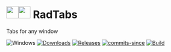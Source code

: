 <!-- ![Icon](RadTabsW.ico) RadTabs -->
# <img src="RadTabsW.ico#gh-dark-mode-only" width=32/><img src="RadTabsB.ico#gh-light-mode-only" width=32/> RadTabs

Tabs for any window

![Windows](https://img.shields.io/badge/platform-Windows-blue.svg)
[![Downloads](https://img.shields.io/github/downloads/RadAd/RadTabs/total.svg)](https://github.com/RadAd/RadTabs/releases/latest)
[![Releases](https://img.shields.io/github/release/RadAd/RadTabs.svg)](https://github.com/RadAd/RadTabs/releases/latest)
[![commits-since](https://img.shields.io/github/commits-since/RadAd/RadTabs/latest.svg)](commits/master)
[![Build](https://img.shields.io/appveyor/ci/RadAd/RadTabs.svg)](https://ci.appveyor.com/project/RadAd/RadTabs)
